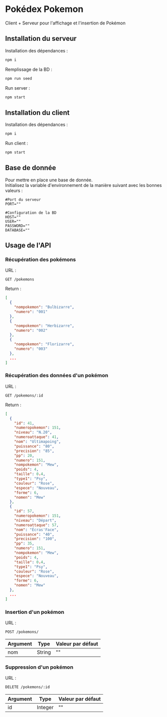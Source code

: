 # Pokédex Pokemon

Client + Serveur pour l'affichage et l'insertion de Pokémon

## Installation du serveur

Installation des dépendances :

```bash
npm i
```

Remplissage de la BD :

```bash
npm run seed
```

Run server :

```bash
npm start
```

## Installation du client

Installation des dépendances :

```bash
npm i
```

Run client :

```bash
npm start
```

## Base de donnée
Pour mettre en place une base de donnée.<br>
Initialisez la variable d'environnement de la manière suivant avec les bonnes valeurs :

```dotenv
#Port du serveur
PORT=""

#Configuration de la BD
HOST=""
USER=""
PASSWORD=""
DATABASE=""
```

## Usage de l'API

### Récupération des pokémons

URL : 
```url
GET /pokemons
``` 


Return :
```json
[
  {
    "nompokemon": "Bulbizarre",
    "numero": "001"
  },
  {
    "nompokemon": "Herbizarre",
    "numero": "002"
  },
  {
    "nompokemon": "Florizarre",
    "numero": "003"
  },
  ...
]
```

### Récupération des données d'un pokémon

URL :
```url
GET /pokemons/:id
``` 

Return :
```json
[
  {
    "id": 41,
    "numeropokemon": 151,
    "niveau": "N.20",
    "numeroattaque": 41,
    "nom": "Ultimapoing",
    "puissance": "80",
    "precision": "85",
    "pp": 20,
    "numero": 151,
    "nompokemon": "Mew",
    "poids": 4,
    "taille": 0.4,
    "type1": "Psy",
    "couleur": "Rose",
    "espece": "Nouveau",
    "forme": 6,
    "nomen": "Mew"
  },
  {
    "id": 57,
    "numeropokemon": 151,
    "niveau": "Départ",
    "numeroattaque": 57,
    "nom": "Écras'Face",
    "puissance": "40",
    "precision": "100",
    "pp": 35,
    "numero": 151,
    "nompokemon": "Mew",
    "poids": 4,
    "taille": 0.4,
    "type1": "Psy",
    "couleur": "Rose",
    "espece": "Nouveau",
    "forme": 6,
    "nomen": "Mew"
  },
  ...
]
```

### Insertion d'un pokémon

URL :
```url
POST /pokemons/
``` 

| Argument        | Type           | Valeur par défaut  |
| ------------- |-------------| ----|
| nom | String | "" |

### Suppression d'un pokémon

URL :
```url
DELETE /pokemons/:id
``` 

| Argument        | Type           | Valeur par défaut  |
| ------------- |-------------| ----|
| id | Integer | "" |